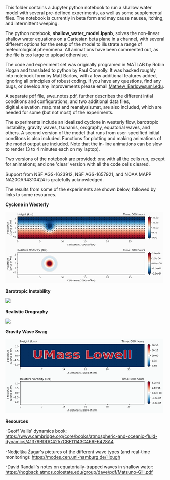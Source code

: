 This folder contains a Jupyter python notebook to run a shallow water model with several pre-defined experiments, as well as some supplemental files. The notebook is currently in beta form and may cause nausea, itching, and intermittent weeping.

The python notebook, **shallow_water_model.ipynb**, solves the non-linear shallow water equations on a Cartesian beta plane in a channel, with several different options for the setup of the model to illustrate a range of meteorological phenomena. All animations have been commented out, as the file is too large to upload otherwise.

The code and experiment set was originally programed in MATLAB by Robin Hogan and translated to python by Paul Connolly. It was hacked roughly into notebook form by Matt Barlow, with a few additional features added, ignoring all principles of robust coding. If you have any questions, find any bugs, or develop any improvements please email Mathew_Barlow@uml.edu.  

A separate pdf file, swe_notes.pdf, further describes the different intial conditions and configurations, and two additional data files, digitial_elevation_map.mat and reanalysis.mat, are also included, which are needed for some (but not most) of the experiments.

The experiments include an idealized cyclone in westerly flow, barotropic instability, gravity waves, tsunamis, orography, equatorial waves, and others. A second version of the model that runs from user-specified initial conditons is also included. Functions for plotting and making animations of the model output are included. Note that the in-line animations can be slow to render (3 to 4 minutes each on my laptop).

Two versions of the notebook are provided: one with all the cells run, except for animations; and one 'clear' version with all the code cells cleared. 

Support from NSF AGS-1623912, NSF AGS-1657921, and NOAA MAPP NA20OAR4310424 is gratefully acknowledged.

The results from some of the experiments are shown below, followed by links to some resources.

**Cyclone in Westerly**

<img width="500" src="images/cyclone_in_westerly_loop.gif" loop=infinite>

**Barotropic Instability**

<img width="500" src="images/barotropic_instability_loop.gif" loop=infinite>

**Realistic Orography**

<img width="500" src="images/rossby_realistic_mountains_loop.gif" loop=infinite>

**Gravity Wave Swag**

<img width="500" src="images/umass_lowell_loop.gif" loop=infinite>

**Resources**

-Geoff Vallis' dynamics book: https://www.cambridge.org/core/books/atmospheric-and-oceanic-fluid-dynamics/41379BDDC4257CBE11143C466F6428A4

-Nedjeljka Žagar's pictures of the different wave types (and real-time monitoring): https://modes.cen.uni-hamburg.de/Hough

-David Randall's notes on equatorially-trapped waves in shallow water: https://hogback.atmos.colostate.edu/group/dave/pdf/Matsuno-Gill.pdf


